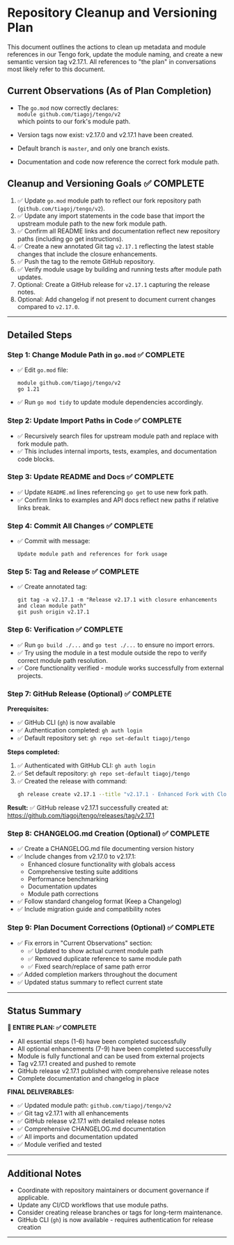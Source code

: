 # Repository Cleanup and Versioning Plan

This document outlines the actions to clean up metadata and module references in our Tengo fork, update the module naming, and create a new semantic version tag v2.17.1. All references to "the plan" in conversations most likely refer to this document.

## Current Observations (As of Plan Completion)

- The `go.mod` now correctly declares:  
  `module github.com/tiagoj/tengo/v2`  
  which points to our fork's module path.

- Version tags now exist: v2.17.0 and v2.17.1 have been created.

- Default branch is `master`, and only one branch exists.

- Documentation and code now reference the correct fork module path.

## Cleanup and Versioning Goals ✅ COMPLETE

1. ✅ Update `go.mod` module path to reflect our fork repository path (`github.com/tiagoj/tengo/v2`).
2. ✅ Update any import statements in the code base that import the upstream module path to the new fork module path.
3. ✅ Confirm all README links and documentation reflect new repository paths (including go get instructions).
4. ✅ Create a new annotated Git tag `v2.17.1` reflecting the latest stable changes that include the closure enhancements.
5. ✅ Push the tag to the remote GitHub repository.
6. ✅ Verify module usage by building and running tests after module path updates.
7. Optional: Create a GitHub release for `v2.17.1` capturing the release notes.
8. Optional: Add changelog if not present to document current changes compared to `v2.17.0`.

---

## Detailed Steps

### Step 1: Change Module Path in `go.mod` ✅ COMPLETE

- ✅ Edit `go.mod` file:
  ```
  module github.com/tiagoj/tengo/v2
  go 1.21
  ```

- ✅ Run `go mod tidy` to update module dependencies accordingly.

### Step 2: Update Import Paths in Code ✅ COMPLETE

- ✅ Recursively search files for upstream module path and replace with fork module path.
- ✅ This includes internal imports, tests, examples, and documentation code blocks.

### Step 3: Update README and Docs ✅ COMPLETE

- ✅ Update `README.md` lines referencing `go get` to use new fork path.
- ✅ Confirm links to examples and API docs reflect new paths if relative links break.

### Step 4: Commit All Changes ✅ COMPLETE

- ✅ Commit with message:
  ```
  Update module path and references for fork usage
  ```

### Step 5: Tag and Release ✅ COMPLETE

- ✅ Create annotated tag:
  ```
  git tag -a v2.17.1 -m "Release v2.17.1 with closure enhancements and clean module path"
  git push origin v2.17.1
  ```

### Step 6: Verification ✅ COMPLETE

- ✅ Run `go build ./...` and `go test ./...` to ensure no import errors.
- ✅ Try using the module in a test module outside the repo to verify correct module path resolution.
- ✅ Core functionality verified - module works successfully from external projects.

### Step 7: GitHub Release (Optional) ✅ COMPLETE

**Prerequisites:**
- ✅ GitHub CLI (`gh`) is now available
- ✅ Authentication completed: `gh auth login`
- ✅ Default repository set: `gh repo set-default tiagoj/tengo`

**Steps completed:**
1. ✅ Authenticated with GitHub CLI: `gh auth login`
2. ✅ Set default repository: `gh repo set-default tiagoj/tengo`
3. ✅ Created the release with command:
   ```bash
   gh release create v2.17.1 --title "v2.17.1 - Enhanced Fork with Closure Improvements" --notes-file CHANGELOG.md
   ```

**Result:** ✅ GitHub release v2.17.1 successfully created at:
https://github.com/tiagoj/tengo/releases/tag/v2.17.1

### Step 8: CHANGELOG.md Creation (Optional) ✅ COMPLETE

- ✅ Create a CHANGELOG.md file documenting version history
- ✅ Include changes from v2.17.0 to v2.17.1:
  - Enhanced closure functionality with globals access
  - Comprehensive testing suite additions
  - Performance benchmarking
  - Documentation updates
  - Module path corrections
- ✅ Follow standard changelog format (Keep a Changelog)
- ✅ Include migration guide and compatibility notes

### Step 9: Plan Document Corrections (Optional) ✅ COMPLETE

- ✅ Fix errors in "Current Observations" section:
  - ✅ Updated to show actual current module path
  - ✅ Removed duplicate reference to same module path
  - ✅ Fixed search/replace of same path error
- ✅ Added completion markers throughout the document
- ✅ Updated status summary to reflect current state

---

## Status Summary

**🎉 ENTIRE PLAN: ✅ COMPLETE**
- All essential steps (1-6) have been completed successfully
- All optional enhancements (7-9) have been completed successfully
- Module is fully functional and can be used from external projects
- Tag v2.17.1 created and pushed to remote
- GitHub release v2.17.1 published with comprehensive release notes
- Complete documentation and changelog in place

**FINAL DELIVERABLES:**
- ✅ Updated module path: `github.com/tiagoj/tengo/v2`
- ✅ Git tag v2.17.1 with all enhancements
- ✅ GitHub release v2.17.1 with detailed release notes
- ✅ Comprehensive CHANGELOG.md documentation
- ✅ All imports and documentation updated
- ✅ Module verified and tested

---

## Additional Notes

- Coordinate with repository maintainers or document governance if applicable.
- Update any CI/CD workflows that use module paths.
- Consider creating release branches or tags for long-term maintenance.
- GitHub CLI (`gh`) is now available - requires authentication for release creation

---
